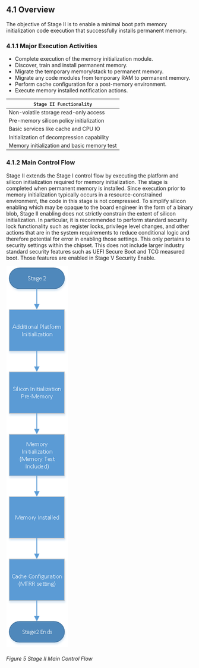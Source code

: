 <!--- @file
  4 Stage II: Memory Functional

  Copyright (c) 2019, Intel Corporation. All rights reserved.<BR>

  Redistribution and use in source (original document form) and 'compiled'
  forms (converted to PDF, epub, HTML and other formats) with or without
  modification, are permitted provided that the following conditions are met:

  1) Redistributions of source code (original document form) must retain the
     above copyright notice, this list of conditions and the following
     disclaimer as the first lines of this file unmodified.

  2) Redistributions in compiled form (transformed to other DTDs, converted to
     PDF, epub, HTML and other formats) must reproduce the above copyright
     notice, this list of conditions and the following disclaimer in the
     documentation and/or other materials provided with the distribution.

  THIS DOCUMENTATION IS PROVIDED BY TIANOCORE PROJECT "AS IS" AND ANY EXPRESS OR
  IMPLIED WARRANTIES, INCLUDING, BUT NOT LIMITED TO, THE IMPLIED WARRANTIES OF
  MERCHANTABILITY AND FITNESS FOR A PARTICULAR PURPOSE ARE DISCLAIMED. IN NO
  EVENT SHALL TIANOCORE PROJECT  BE LIABLE FOR ANY DIRECT, INDIRECT, INCIDENTAL,
  SPECIAL, EXEMPLARY, OR CONSEQUENTIAL DAMAGES (INCLUDING, BUT NOT LIMITED TO,
  PROCUREMENT OF SUBSTITUTE GOODS OR SERVICES; LOSS OF USE, DATA, OR PROFITS;
  OR BUSINESS INTERRUPTION) HOWEVER CAUSED AND ON ANY THEORY OF LIABILITY,
  WHETHER IN CONTRACT, STRICT LIABILITY, OR TORT (INCLUDING NEGLIGENCE OR
  OTHERWISE) ARISING IN ANY WAY OUT OF THE USE OF THIS DOCUMENTATION, EVEN IF
  ADVISED OF THE POSSIBILITY OF SUCH DAMAGE.

-->

## 4.1 Overview

The objective of Stage II is to enable a minimal boot path memory
initialization code execution that successfully installs permanent memory.

### 4.1.1 Major Execution Activities

* Complete execution of the memory initialization module.
* Discover, train and install permanent memory.
* Migrate the temporary memory/stack to permanent memory.
* Migrate any code modules from temporary RAM to permanent memory.
* Perform cache configuration for a post-memory environment.
* Execute memory installed notification actions.

| `Stage II Functionality`                    |
| --------------------------------------------|
| Non-volatile storage read-only access       |
| Pre-memory silicon policy initialization    |
| Basic services like cache and CPU IO        |
| Initialization of decompression capability  |
| Memory initialization and basic memory test |

### 4.1.2 Main Control Flow

Stage II extends the Stage I control flow by executing the platform and silicon
initialization required for memory initialization. The stage is completed when
permanent memory is installed. Since execution prior to memory initialization
typically occurs in a resource-constrained environment, the code in this stage
is not compressed. To simplify silicon enabling which may be opaque to the
board engineer in the form of a binary blob, Stage II enabling does not
strictly constrain the extent of silicon initialization. In particular, it is
recommended to perform standard security lock functionality such as register
locks, privilege level changes, and other actions that are in the system
requirements to reduce conditional logic and therefore potential for error in
enabling those settings. This only pertains to security settings within the
chipset. This does not include larger industry standard security features such
as UEFI Secure Boot and TCG measured boot. Those features are enabled in Stage
V Security Enable.

![Stage II Main Control Flow](/media/4_stage_2_main_control_flow.png)
###### Figure 5 Stage II Main Control Flow

